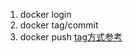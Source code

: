 1. docker login
2. docker tag/commit
3. docker push
[tag方式参考](https://blog.csdn.net/boonya/article/details/74906927)
